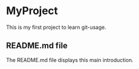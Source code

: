 # MyProject
This is my first project to learn git-usage.

## README.md file
The README.md file displays this main introduction.


